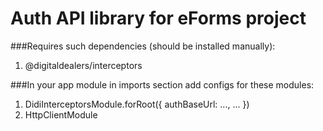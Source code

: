 # Auth API library for eForms project
###Requires such dependencies (should be installed manually):
1. @digitaldealers/interceptors

###In your app module in imports section add configs for these modules:
1. DidiInterceptorsModule.forRoot({ authBaseUrl: ..., ... })
2. HttpClientModule

